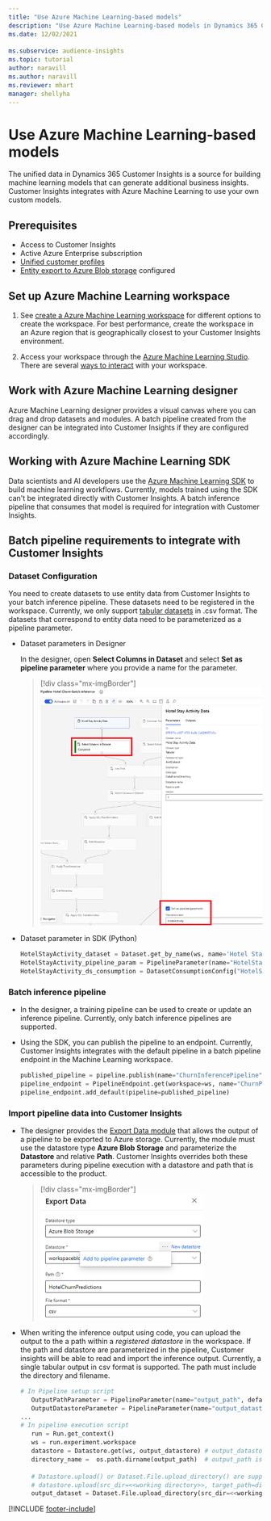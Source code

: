 ```yaml
---
title: "Use Azure Machine Learning-based models"
description: "Use Azure Machine Learning-based models in Dynamics 365 Customer Insights."
ms.date: 12/02/2021

ms.subservice: audience-insights
ms.topic: tutorial
author: naravill
ms.author: naravill
ms.reviewer: mhart
manager: shellyha
---
```


# Use Azure Machine Learning-based models

The unified data in Dynamics 365 Customer Insights is a source for building machine learning models that can generate additional business insights. Customer Insights integrates with Azure Machine Learning to use your own custom models.

## Prerequisites

- Access to Customer Insights
- Active Azure Enterprise subscription
- [Unified customer profiles](data-unification.md)
- [Entity export to Azure Blob storage](export-azure-blob-storage.md) configured

## Set up Azure Machine Learning workspace

1. See [create a Azure Machine Learning workspace](/azure/machine-learning/concept-workspace#-create-a-workspace) for different options to create the workspace. For best performance, create the workspace in an Azure region that is geographically closest to your Customer Insights environment.

1. Access your workspace through the [Azure Machine Learning Studio](https://ml.azure.com/). There are several [ways to interact](/azure/machine-learning/concept-workspace#tools-for-workspace-interaction) with your workspace.

## Work with Azure Machine Learning designer

Azure Machine Learning designer provides a visual canvas where you can drag and drop datasets and modules. A batch pipeline created from the designer can be integrated into Customer Insights if they are configured accordingly. 
   
## Working with Azure Machine Learning SDK

Data scientists and AI developers use the [Azure Machine Learning SDK](/python/api/overview/azure/ml/?preserve-view=true&view=azure-ml-py) to build machine learning workflows. Currently, models trained using the SDK can't be integrated directly with Customer Insights. A batch inference pipeline that consumes that model is required for integration with Customer Insights.

## Batch pipeline requirements to integrate with Customer Insights

### Dataset Configuration

You need to create datasets to use entity data from Customer Insights to your batch inference pipeline. These datasets need to be registered in the workspace. Currently, we only support [tabular datasets](/azure/machine-learning/how-to-create-register-datasets#tabulardataset) in .csv format. The datasets that correspond to entity data need to be parameterized as a pipeline parameter.
   
* Dataset parameters in Designer
   
     In the designer, open **Select Columns in Dataset** and select **Set as pipeline parameter** where you provide a name for the parameter.

     > [!div class="mx-imgBorder"]
     > ![Dataset parameterization in designer.](media/intelligence-designer-dataset-parameters.png "Dataset parameterization in designer")
   
* Dataset parameter in SDK (Python)
   
   ```python
   HotelStayActivity_dataset = Dataset.get_by_name(ws, name='Hotel Stay Activity Data')
   HotelStayActivity_pipeline_param = PipelineParameter(name="HotelStayActivity_pipeline_param", default_value=HotelStayActivity_dataset)
   HotelStayActivity_ds_consumption = DatasetConsumptionConfig("HotelStayActivity_dataset", HotelStayActivity_pipeline_param)
   ```

### Batch inference pipeline
  
* In the designer, a training pipeline can be used to create or update an inference pipeline. Currently, only batch inference pipelines are supported.

* Using the SDK, you can publish the pipeline to an endpoint. Currently, Customer Insights integrates with the default pipeline in a batch pipeline endpoint in the Machine Learning workspace.
   
   ```python
   published_pipeline = pipeline.publish(name="ChurnInferencePipeline", description="Published Churn Inference pipeline")
   pipeline_endpoint = PipelineEndpoint.get(workspace=ws, name="ChurnPipelineEndpoint") 
   pipeline_endpoint.add_default(pipeline=published_pipeline)
   ```

### Import pipeline data into Customer Insights

* The designer provides the [Export Data module](/azure/machine-learning/algorithm-module-reference/export-data) that allows the output of a pipeline to be exported to Azure storage. Currently, the module must use the datastore type **Azure Blob Storage** and parameterize the **Datastore** and relative **Path**. Customer Insights overrides both these parameters during pipeline execution with a datastore and path that is accessible to the product.
   > [!div class="mx-imgBorder"]
   > ![Export Data Module Configuration.](media/intelligence-designer-importdata.png "Export Data Module Configuration")
   
* When writing the inference output using code, you can upload the output to the a path within a *registered datastore* in the workspace. If the path and datastore are parameterized in the pipeline, Customer insights will be able to read and import the inference output. Currently, a single tabular output in csv format is supported. The path must include the directory and filename.

   ```python
   # In Pipeline setup script
      OutputPathParameter = PipelineParameter(name="output_path", default_value="HotelChurnOutput/HotelChurnOutput.csv")
      OutputDatastoreParameter = PipelineParameter(name="output_datastore", default_value="workspaceblobstore")
   ...
   # In pipeline execution script
      run = Run.get_context()
      ws = run.experiment.workspace
      datastore = Datastore.get(ws, output_datastore) # output_datastore is parameterized
      directory_name =  os.path.dirname(output_path)  # output_path is parameterized.
      
      # Datastore.upload() or Dataset.File.upload_directory() are supported methods to uplaod the data
      # datastore.upload(src_dir=<<working directory>>, target_path=directory_name, overwrite=False, show_progress=True)
      output_dataset = Dataset.File.upload_directory(src_dir=<<working directory>>, target = (datastore, directory_name)) # Remove trailing "/" from directory_name
   ```


[!INCLUDE [footer-include](includes/footer-banner.md)]